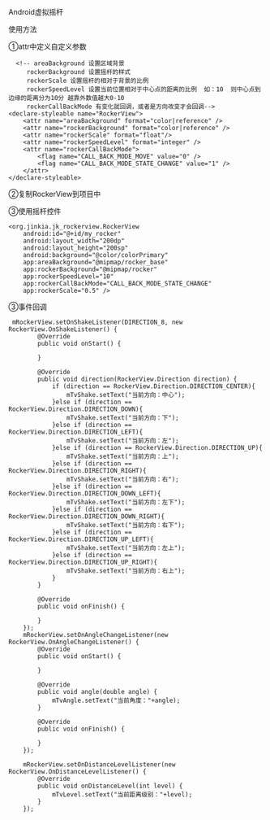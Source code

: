 Android虚拟摇杆



使用方法

①attr中定义自定义参数

      <!-- areaBackground 设置区域背景
         rockerBackground 设置摇杆的样式
         rockerScale 设置摇杆的相对于背景的比例
         rockerSpeedLevel 设置当前位置相对于中心点的距离的比例  如：10  则中心点到边缘的距离分为10分 越靠外数值越大0-10
         rockerCallBackMode 有变化就回调，或者是方向改变才会回调-->
    <declare-styleable name="RockerView">
        <attr name="areaBackground" format="color|reference" />
        <attr name="rockerBackground" format="color|reference" />
        <attr name="rockerScale" format="float"/>
        <attr name="rockerSpeedLevel" format="integer" />
        <attr name="rockerCallBackMode">
            <flag name="CALL_BACK_MODE_MOVE" value="0" />
            <flag name="CALL_BACK_MODE_STATE_CHANGE" value="1" />
        </attr>
    </declare-styleable>

②复制RockerView到项目中

③使用摇杆控件

    <org.jinkia.jk_rockerview.RockerView
        android:id="@+id/my_rocker"
        android:layout_width="200dp"
        android:layout_height="200sp"
        android:background="@color/colorPrimary"
        app:areaBackground="@mipmap/rocker_base"
        app:rockerBackground="@mipmap/rocker"
        app:rockerSpeedLevel="10"
        app:rockerCallBackMode="CALL_BACK_MODE_STATE_CHANGE"
        app:rockerScale="0.5" />

③事件回调

     mRockerView.setOnShakeListener(DIRECTION_8, new RockerView.OnShakeListener() {
            @Override
            public void onStart() {
    
            }
    
            @Override
            public void direction(RockerView.Direction direction) {
                if (direction == RockerView.Direction.DIRECTION_CENTER){
                    mTvShake.setText("当前方向：中心");
                }else if (direction == RockerView.Direction.DIRECTION_DOWN){
                    mTvShake.setText("当前方向：下");
                }else if (direction == RockerView.Direction.DIRECTION_LEFT){
                    mTvShake.setText("当前方向：左");
                }else if (direction == RockerView.Direction.DIRECTION_UP){
                    mTvShake.setText("当前方向：上");
                }else if (direction == RockerView.Direction.DIRECTION_RIGHT){
                    mTvShake.setText("当前方向：右");
                }else if (direction == RockerView.Direction.DIRECTION_DOWN_LEFT){
                    mTvShake.setText("当前方向：左下");
                }else if (direction == RockerView.Direction.DIRECTION_DOWN_RIGHT){
                    mTvShake.setText("当前方向：右下");
                }else if (direction == RockerView.Direction.DIRECTION_UP_LEFT){
                    mTvShake.setText("当前方向：左上");
                }else if (direction == RockerView.Direction.DIRECTION_UP_RIGHT){
                    mTvShake.setText("当前方向：右上");
                }
            }
    
            @Override
            public void onFinish() {
    
            }
        });
        mRockerView.setOnAngleChangeListener(new RockerView.OnAngleChangeListener() {
            @Override
            public void onStart() {
    
            }
    
            @Override
            public void angle(double angle) {
                mTvAngle.setText("当前角度："+angle);
            }
    
            @Override
            public void onFinish() {
    
            }
        });
    
        mRockerView.setOnDistanceLevelListener(new RockerView.OnDistanceLevelListener() {
            @Override
            public void onDistanceLevel(int level) {
                mTvLevel.setText("当前距离级别："+level);
            }
        });


